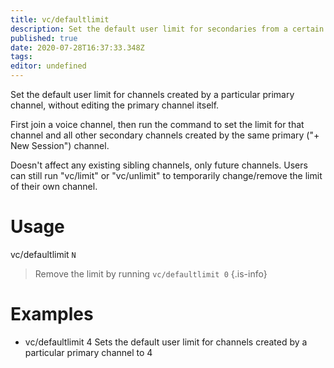 ```yaml
---
title: vc/defaultlimit 
description: Set the default user limit for secondaries from a certain primary.
published: true
date: 2020-07-28T16:37:33.348Z
tags: 
editor: undefined
---
```


Set the default user limit for channels created by a particular primary channel, without editing the primary channel itself.

First join a voice channel, then run the command to set the limit for that channel and all other secondary channels created by the same primary ("+ New Session") channel.

Doesn't affect any existing sibling channels, only future channels. 
Users can still run "vc/limit" or "vc/unlimit" to temporarily change/remove the limit of their own channel.


# Usage

vc/defaultlimit `N`
> Remove the limit by running `vc/defaultlimit 0`
{.is-info}


# Examples

- vc/defaultlimit 4
 Sets the default user limit for channels created by a particular primary channel to 4 

